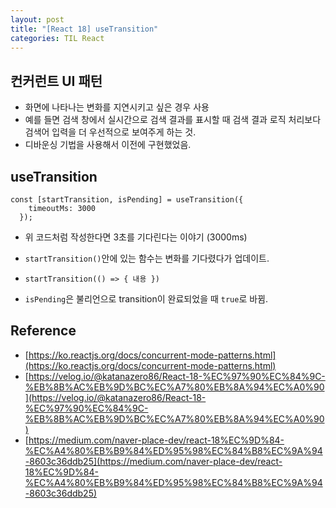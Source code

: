```yaml
---
layout: post
title: "[React 18] useTransition"
categories: TIL React
---
```


## 컨커런트 UI 패턴

- 화면에 나타나는 변화를 지연시키고 싶은 경우 사용
- 예를 들면 검색 창에서 실시간으로 검색 결과를 표시할 때 검색 결과 로직 처리보다 검색어 입력을 더 우선적으로 보여주게 하는 것.
- 디바운싱 기법을 사용해서 이전에 구현했었음.

## useTransition

```
const [startTransition, isPending] = useTransition({
    timeoutMs: 3000
  });
```

- 위 코드처럼 작성한다면 3초를 기다린다는 이야기 (3000ms)
- `startTransition()`안에 있는 함수는 변화를 기다렸다가 업데이트.
- `startTransition(() => { 내용 })`

- `isPending`은 불리언으로 transition이 완료되었을 때 `true`로 바뀜.

## Reference

- [https://ko.reactjs.org/docs/concurrent-mode-patterns.html](https://ko.reactjs.org/docs/concurrent-mode-patterns.html)
- [https://velog.io/@katanazero86/React-18-%EC%97%90%EC%84%9C-%EB%8B%AC%EB%9D%BC%EC%A7%80%EB%8A%94%EC%A0%90](https://velog.io/@katanazero86/React-18-%EC%97%90%EC%84%9C-%EB%8B%AC%EB%9D%BC%EC%A7%80%EB%8A%94%EC%A0%90)
- [https://medium.com/naver-place-dev/react-18%EC%9D%84-%EC%A4%80%EB%B9%84%ED%95%98%EC%84%B8%EC%9A%94-8603c36ddb25](https://medium.com/naver-place-dev/react-18%EC%9D%84-%EC%A4%80%EB%B9%84%ED%95%98%EC%84%B8%EC%9A%94-8603c36ddb25)
